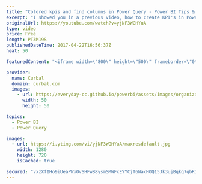```yaml
---
title: "Colored kpis and find columns in Power Query - Power BI Tips & Tricks #46"
excerpt: "I showed you in a previous video, how to create KPI's in Power BI using the UNICHAR function: https://youtu.be/ju_KPc3Fvg8  In today's video, I will show how to color the KPI and also how to find columns in Power Query fast and easy!  If you have worked with long lists of columns in Power Query you know"
originalUrl: https://youtube.com/watch?v=yjNF3WGHYuA
type: video
price: Free
length: PT3M19S
publishedDateTime: 2017-04-22T16:56:37Z
heat: 50

featuredContent: "<iframe width=\"800\" height=\"500\" frameborder=\"0\" src=\"https://www.youtube.com/embed/yjNF3WGHYuA\" allow=\"accelerometer; autoplay; encrypted-media; gyroscope; picture-in-picture\" allowfullscreen></iframe>"

provider:
  name: Curbal
  domain: curbal.com
  images:
    - url: https://everyday-cc.github.io/powerbi/assets/images/organizations/curbal.com-50x50.jpg
      width: 50
      height: 50

topics:
  - Power BI
  - Power Query

images:
  - url: https://i.ytimg.com/vi/yjNF3WGHYuA/maxresdefault.jpg
    width: 1280
    height: 720
    isCached: true

secured: "vxzXfIHo9iUeaPWxOvSHFwB8ysmSMWFxEYYCjT6WaxHOQ15Jk3ujBqkq7qbR1VbleV1w2MEXhB7HKb0kddyP9c+FdvV5YIJ9KJSgtwzS5Pesoif9gI8ml851wWhP6SvFL5Zd21QonONiUSUe/LyNaHIswD1Crz6F8KFaKNkYATeSOfe2BC2YjQP1n8oeIZea3xjdMioDizMsKBbJ5MJMCiCwLcNuEKAKtmCCsqPwk48RYnIaizq7BR07USbTsQ+N0KC9RLOh2GfynQObibZWIeukHvVz+FvMrI5KZn0h8j2V0EQXvIGN8ciNIim+/IyWjL2S12b12v+fOszSP3bqbU6lZ+LXtYcdQpxbnmXI79UYSj8fjOXPaYbv3Y5i0f7domXXpOr7A1rdODSsCGHij9XJGBJEAA2wUl0cE5PQotg=;TV435BjsCiH3KDvUS4FGgg=="
---
```


